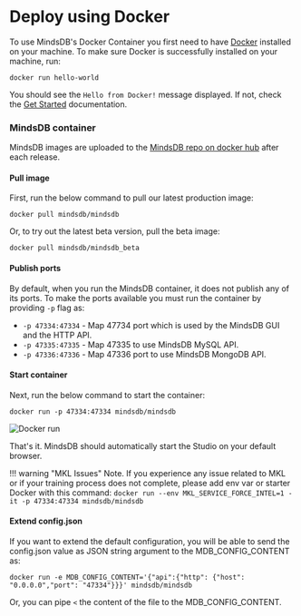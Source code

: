 # Deploy using Docker

To use MindsDB's Docker Container you first need to have <a href="https://docs.docker.com/install" target="_blank">Docker</a> installed on your machine. To make sure Docker is successfully installed on your machine, run:

```
docker run hello-world
```

You should see the `Hello from Docker!` message displayed. If not, check the <a href="https://www.docker.com/get-started" target="_blank">Get Started</a> documentation.


### MindsDB container

MindsDB images are uploaded to the <a href="https://hub.docker.com/u/mindsdb" target="_blank">MindsDB repo on docker hub</a> after each release.

#### Pull image

First, run the below command to pull our latest production image:

```
docker pull mindsdb/mindsdb
```

Or, to try out the latest beta version, pull the beta image:

```
docker pull mindsdb/mindsdb_beta
```

#### Publish ports

By default, when you run the MindsDB container, it does not publish any of its ports. To make the ports available you must run the container by providing `-p` flag as:

* `-p 47334:47334` - Map 47734 port which is used by the MindsDB GUI and the HTTP API. 
* `-p 47335:47335` - Map 47335 to use MindsDB MySQL API.
* `-p 47336:47336` - Map  47336 port to use MindsDB MongoDB API.

#### Start container

Next, run the below command to start the container:

```
docker run -p 47334:47334 mindsdb/mindsdb
```

![Docker run](/assets/docker-install.gif)

That's it. MindsDB should automatically start the Studio on your default browser.

!!! warning "MKL Issues"
	Note. If you experience any issue related to MKL or if your training process does not complete, please add env var or starter Docker with this command:
	```
	docker run --env MKL_SERVICE_FORCE_INTEL=1 -it -p 47334:47334 mindsdb/mindsdb
	```

#### Extend config.json

If you want to extend the default configuration, you will be able to send the config.json value as JSON string argument to the MDB_CONFIG_CONTENT as:

```
docker run -e MDB_CONFIG_CONTENT='{"api":{"http": {"host": "0.0.0.0","port": "47334"}}}' mindsdb/mindsdb
```

Or, you can pipe `<`  the content of the file to the MDB_CONFIG_CONTENT.
